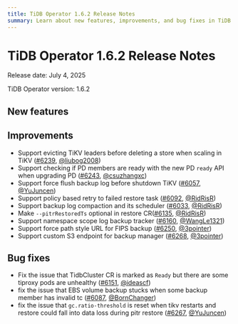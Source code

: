 ```yaml
---
title: TiDB Operator 1.6.2 Release Notes
summary: Learn about new features, improvements, and bug fixes in TiDB Operator 1.6.2.
---
```


# TiDB Operator 1.6.2 Release Notes

Release date: July 4, 2025

TiDB Operator version: 1.6.2

## New features


## Improvements

- Support evicting TiKV leaders before deleting a store when scaling in TiKV ([#6239](https://github.com/pingcap/tidb-operator/pull/6239), [@liubog2008](https://github.com/liubog2008))
- Support checking if PD members are ready with the new PD `ready` API when upgrading PD ([#6243](https://github.com/pingcap/tidb-operator/pull/6243), [@csuzhangxc](https://github.com/csuzhangxc))
- Support force flush backup log before shutdown TiKV ([#6057](https://github.com/pingcap/tidb-operator/pull/6057), [@YuJuncen](https://github.com/YuJuncen))
- Support policy based retry to failed restore task ([#6092](https://github.com/pingcap/tidb-operator/pull/6092), [@RidRisR](https://github.com/RidRisR))
- Support backup log compaction and its scheduler ([#6033](https://github.com/pingcap/tidb-operator/pull/6033), [@RidRisR](https://github.com/RidRisR))
- Make `--pitrRestoredTs` optional in restore CR([#6135](https://github.com/pingcap/tidb-operator/pull/6135), [@RidRisR](https://github.com/RidRisR))
- Support namespace scope log backup tracker ([#6160](https://github.com/pingcap/tidb-operator/pull/6160), [@WangLe1321](https://github.com/WangLe1321))
- Support force path style URL for FIPS backup ([#6250](https://github.com/pingcap/tidb-operator/pull/6250), [@3pointer](https://github.com/3pointer))
- Support custom S3 endpoint for backup manager  ([#6268](https://github.com/pingcap/tidb-operator/pull/6268), [@3pointer](https://github.com/3pointer))

## Bug fixes

- Fix the issue that TidbCluster CR is marked as `Ready` but there are some tiproxy pods are unhealthy ([#6151](https://github.com/pingcap/tidb-operator/pull/6151), [@ideascf](https://github.com/ideascf))
- fix the issue that EBS volume backup stucks when some backup member has invalid tc ([#6087](https://github.com/pingcap/tidb-operator/pull/6087), [@BornChanger](https://github.com/BornChanger))
- fix the issue that `gc.ratio-threshold` is reset when tikv restarts and restore could fall into data loss during pitr restore ([#6267](https://github.com/pingcap/tidb-operator/pull/6267), [@YuJuncen](https://github.com/YuJuncen))
